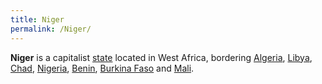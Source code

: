 ```yaml
---
title: Niger
permalink: /Niger/
---
```


**Niger** is a capitalist [state](List_of_States "wikilink") located in
West Africa, bordering [Algeria](Algeria "wikilink"),
[Libya](Libya "wikilink"), [Chad](Chad "wikilink"),
[Nigeria](Nigeria "wikilink"), [Benin](Benin "wikilink"), [Burkina
Faso](Burkina_Faso "wikilink") and [Mali](Mali "wikilink").